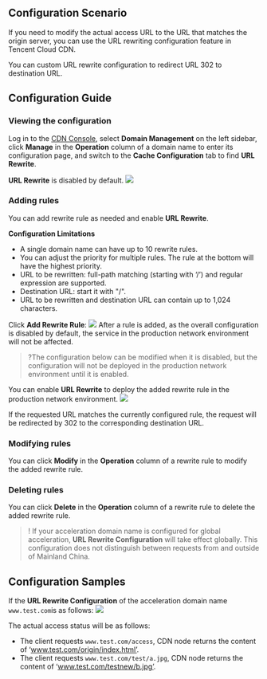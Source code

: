 ## Configuration Scenario

If you need to modify the actual access URL to the URL that matches the origin server, you can use the URL rewriting configuration feature in Tencent Cloud CDN.

You can custom URL rewrite configuration to redirect URL 302 to destination URL.

## Configuration Guide

### Viewing the configuration

Log in to the [CDN Console](https://console.cloud.tencent.com/cdn), select **Domain Management** on the left sidebar, click **Manage** in the **Operation** column of a domain name to enter its configuration page, and switch to the **Cache Configuration** tab to find **URL Rewrite**.

**URL Rewrite** is disabled by default.
![](https://main.qcloudimg.com/raw/01f93aaa70c523ae0bb1ab5debae8558.png)


### Adding rules

You can add rewrite rule as needed and enable **URL Rewrite**.

**Configuration Limitations**
+ A single domain name can have up to 10 rewrite rules.
+ You can adjust the priority for multiple rules. The rule at the bottom will have the highest priority.
+ URL to be rewritten: full-path matching (starting with ‘/’) and regular expression are supported.
+ Destination URL: start it with "/".
+ URL to be rewritten and destination URL can contain up to 1,024 characters.

Click **Add Rewrite Rule**:
![](https://main.qcloudimg.com/raw/97ea8713395f3af8654c39be97f124d3.png)
After a rule is added, as the overall configuration is disabled by default, the service in the production network environment will not be affected.

>?The configuration below can be modified when it is disabled, but the configuration will not be deployed in the production network environment until it is enabled.

You can enable **URL Rewrite** to deploy the added rewrite rule in the production network environment.
![](https://main.qcloudimg.com/raw/214b034e578d5eaac0a63cacd49f1e2d.png)

If the requested URL matches the currently configured rule, the request will be redirected by 302 to the corresponding destination URL.

### Modifying rules

You can click **Modify** in the **Operation** column of a rewrite rule to modify the added rewrite rule.

### Deleting rules

You can click **Delete** in the **Operation** column of a rewrite rule to delete the added rewrite rule.



>! If your acceleration domain name is configured for global acceleration, **URL Rewrite Configuration** will take effect globally. This configuration does not distinguish between requests from and outside of Mainland China.

## Configuration Samples

If the **URL Rewrite Configuration** of the acceleration domain name `www.test.com`is as follows:
![](https://main.qcloudimg.com/raw/19edbf944b4e727b7c62270f2d8078cf.png)

The actual access status will be as follows:

+ The client requests `www.test.com/access`, CDN node returns the content of ‘www.test.com/origin/index.html’.
+ The client requests `www.test.com/test/a.jpg`, CDN node returns the content of ‘www.test.com/testnew/b.jpg’.



